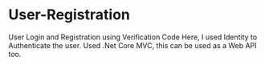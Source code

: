 # User-Registration
User Login and Registration using Verification Code
Here, I used Identity to Authenticate the user. Used .Net Core MVC, this can be used as a Web API too.
